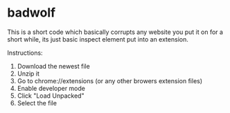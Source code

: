 # badwolf

This is a short code which basically corrupts any website you put it on for a short while, its just basic inspect element put into an extension.

Instructions:

1. Download the newest file
2. Unzip it
3. Go to chrome://extensions (or any other browers extension files)
4. Enable developer mode
5. Click "Load Unpacked"
6. Select the file
